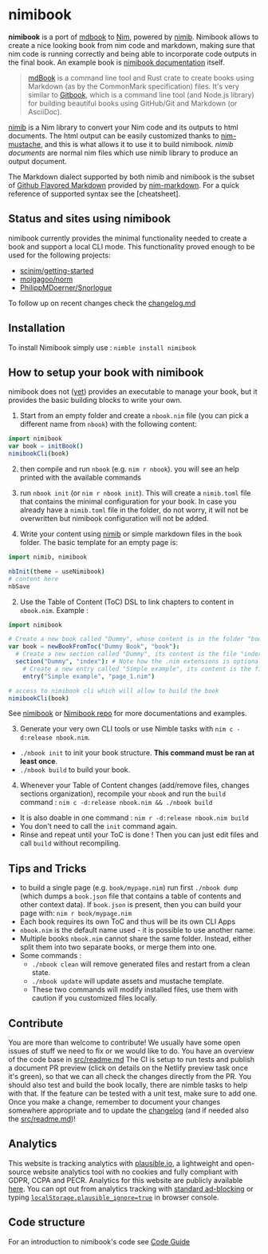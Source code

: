 # nimibook

**nimibook** is a port of [mdbook] to [Nim], powered by [nimib].
Nimibook allows to create a nice looking book from nim code and markdown,
making sure that nim code is running correctly and being able to incorporate code outputs in the final book.
An example book is [nimibook documentation][nimibook] itself.

> [mdBook] is a command line tool and Rust crate to create books
> using Markdown (as by the CommonMark specification) files.
> It's very similar to [Gitbook], which is a command line tool (and Node.js library)
> for building beautiful books using GitHub/Git and Markdown (or AsciiDoc).

[nimib] is a Nim library to convert your Nim code and its outputs to html documents.
The html output can be easily customized thanks to [nim-mustache],
and this is what allows it to use it to build nimibook.
_nimib documents_ are normal nim files which use nimib library to produce an output document.

The Markdown dialect supported by both nimib and nimibook is the subset of [Github Flavored Markdown][GFM]
provided by [nim-markdown]. For a quick reference of supported syntax see the [cheatsheet].

## Status and sites using nimibook

nimibook currently provides the minimal functionality needed to create a book and support a local CLI mode.
This functionality proved enough to be used for the following projects:

- [scinim/getting-started](https://scinim.github.io/getting-started/)
- [moigagoo/norm](https://norm.nim.town)
- [PhilippMDoerner/Snorlogue](https://philippmdoerner.github.io/Snorlogue/bookCompiled/)

To follow up on recent changes check the [changelog.md](changelog.md)

## Installation

To install Nimibook simply use : `nimble install nimibook`

## How to setup your book with nimibook

nimibook does not ([yet](https://github.com/pietroppeter/nimibook/issues/63)) provides an executable to manage your book, but it provides the basic building blocks to write your own.

1. Start from an empty folder and create a `nbook.nim`
 file
(you can pick a different name from `nbook`) with the
following content:

```nim
import nimibook
var book = initBook()
nimibookCli(book)
```

2. then compile and run `nbook` (e.g. `nim r nbook`).
you will see an help printed with the available commands

3. run `nbook init` (or `nim r nbook init`).
This will create a `nimib.toml` file that contains the
minimal configuration for your book. In case you already have a `nimib.toml` file in the folder, do not worry,
it will not be overwritten but nimibook configuration will
not be added.

1. Write your content using [nimib] or simple markdown files in the `book` folder.
   The basic template for an empty page is:
```nim
import nimib, nimibook

nbInit(theme = useNimibook)
# content here
nbSave
```

2. Use the Table of Content (ToC) DSL to link chapters to content in `nbook.nim`.
Example : 
```nim
import nimibook

# Create a new book called "Dummy", whose content is in the folder "book"
var book = newBookFromToc("Dummy Book", "book"):
  # Create a new section called "Dummy", its content is the file "index.nim"
  section("Dummy", "index"): # Note how the .nim extensions is optional
    # Create a new entry called "Simple example", its content is the file "page_1.nim"
    entry("Simple example", "page_1.nim")

# access to nimibook cli which will allow to build the book
nimibookCli(book)
```
See [nimibook] or [Nimibook repo](https://github.com/pietroppeter/nimibook
) for more documentations and examples.

3. Generate your very own CLI tools or use Nimble tasks with `nim c -d:release nbook.nim`.
  * `./nbook init` to init your book structure. **This command must be ran at least once**. 
  * `./nbook build` to build your book.

4. Whenever your Table of Content changes (add/remove files, changes sections organization), recompile your `nbook` and run the `build` command : `nim c -d:release nbook.nim && ./nbook build`
  * It is also doable in one command : `nim r -d:release nbook.nim build`
  * You don't need to call the `init` command again.
  * Rinse and repeat until your ToC is done ! Then you can just edit files and call `build` without recompiling.

## Tips and Tricks 

* to build a single page (e.g. `book/mypage.nim`) run first `./nbook dump`
(which dumps a `book.json` file that contains a table of contents and other context data).
If `book.json` is present, then you can build your page with: `nim r book/mypage.nim`
* Each book requires its own ToC and thus will be its own CLI Apps
* `nbook.nim` is the default name used - it is possible to use another name.
* Multiple books `nbook.nim` cannot share the same folder. Instead, either split them into two separate books, or merge them into one.
* Some commands : 
  * `./nbook clean` will remove generated files and restart from a clean state.
  * `./nbook update` will update assets and mustache template.
  * These two commands will modify installed files, use them with caution if you customized files locally.

## Contribute

You are more than welcome to contribute!
We usually have some open issues of stuff we need to fix or we would like to do.
You have an overview of the code base in [src/readme.md](src/readme.md)
The CI is setup to run tests and publish a document PR preview
(click on details on the Netlify preview task once it's green),
so that we can all check the changes directly from the PR.
You should also test and build the book locally, there are nimble tasks
to help with that.
If the feature can be tested with a unit test, make sure to add one.
Once you make a change, remember to document your changes somewhere appropriate
and to update the [changelog](changelog.md)
(and if needed also the [src/readme.md](src/readme.md))! 

## Analytics

This website is tracking analytics with [plausible.io](https://plausible.io/index.html), a lightweight and open-source website analytics tool with no cookies and fully compliant with GDPR, CCPA and PECR.
Analytics for this website are publicly available [here](https://plausible.io/pietroppeter.github.io%2Fnimibook). You can opt out from analytics tracking with [standard ad-blocking](https://plausible.io/docs/excluding) or typing [`localStorage.plausible_ignore=true`](https://plausible.io/docs/excluding-localstorage) in browser console.

<!--refs-->
[mdbook]: https://rust-lang.github.io/mdBook/index.html
[Nim]: https://nim-lang.org/
[nimib]: https://pietroppeter.github.io/nimib/
[Gitbook]: https://github.com/GitbookIO/gitbook
[nim-mustache]: https://github.com/soasme/nim-mustache
[nimibook]: https://pietroppeter.github.io/nimibook/
[GFM]: https://github.github.com/gfm/
[nim-markdown]: https://github.com/soasme/nim-markdown

<!--SKIP
All content before this sign is replicated in the Introduction chapter of nimibook documentation
-->

## Code structure

For an introduction to nimibook's code see [Code Guide](src/readme.md)
